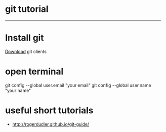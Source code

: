 # git tutorial
----
# Install git
[Download](https://git-scm.com/downloads) git clients

# open terminal
git config --global user.email "your email"
git config --global user.name "your name"



# useful short tutorials

- http://rogerdudler.github.io/git-guide/
